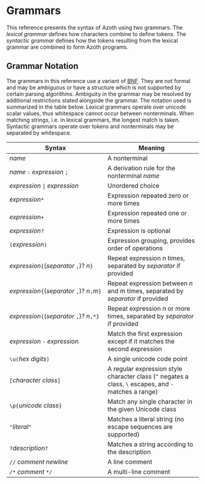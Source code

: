 # Grammars

This reference presents the syntax of Azoth using two grammars. The *lexical grammar* defines how characters combine to define tokens. The *syntactic grammar* defines how the tokens resulting from the lexical grammar are combined to form Azoth programs.

## Grammar Notation

The grammars in this reference use a variant of [BNF](https://en.wikipedia.org/wiki/Backus%E2%80%93Naur_form). They are not formal and may be ambiguous or have a structure which is not supported by certain parsing algorithms. Ambiguity in the grammar may be resolved by additional restrictions stated alongside the grammar. The notation used is summarized in the table below. Lexical grammars operate over unicode scalar values, thus whitespace cannot occur between nonterminals. When matching strings, i.e. in lexical grammars, the longest match is taken. Syntactic grammars operate over tokens and nonterminals may be separated by whitespace.

| Syntax                                                   | Meaning                                                                                                |
| -------------------------------------------------------- | ------------------------------------------------------------------------------------------------------ |
| *name*                                                   | A nonterminal                                                                                          |
| *name* `:` *expression* `;`                              | A derivation rule for the nonterminal *name*                                                           |
| *expression* `\|` *expression*                           | Unordered choice                                                                                       |
| *expression*`*`                                          | Expression repeated zero or more times                                                                 |
| *expression*`+`                                          | Expression repeated one or more times                                                                  |
| *expression*`?`                                          | Expression is optional                                                                                 |
| `(`*expression*`)`                                       | Expression grouping, provides order of operations                                                      |
| *expression*`{`(*separator*&nbsp;`,`)?&nbsp;*n*`}`       | Repeat expression *n* times, separated by *separator* if provided                                      |
| *expression*`{`(*separator*&nbsp;`,`)?&nbsp;*n*`,`*m*`}` | Repeat expression between *n* and *m* times, separated by *separator* if provided                      |
| *expression*`{`(*separator*&nbsp;`,`)?&nbsp;*n*`,*}`     | Repeat expression *n* or more times, separated by *separator* if provided                              |
| *expression* `-` *expression*                            | Match the first expression except if it matches the second expression                                  |
| `\u(`*hex digits*`)`                                     | A single unicode code point                                                                            |
| `[`*character class*`]`                                  | A regular expression style character class (`^` negates a class, `\` escapes, and `-` matches a range) |
| `\p{`*unicode class*`}`                                  | Match any single character in the given Unicode class                                                  |
| `"`*literal*`"`                                          | Matches a literal string (no escape sequences are supported)                                           |
| `?`*description*`?`                                      | Matches a string according to the description                                                          |
| `//` *comment* *newline*                                 | A line comment                                                                                         |
| `/*` *comment* `*/`                                      | A multi-line comment                                                                                   |
